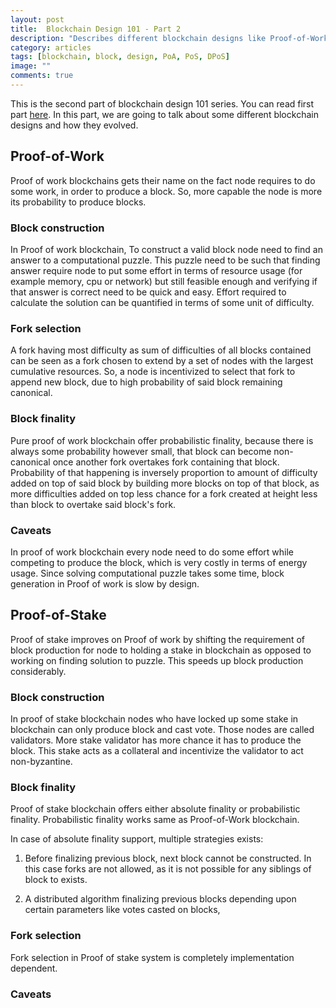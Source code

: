 ```yaml
---
layout: post
title:  Blockchain Design 101 - Part 2
description: "Describes different blockchain designs like Proof-of-Work, Proof-of-Stake, Delegated-Proof-of-Stake and how they evolved."
category: articles
tags: [blockchain, block, design, PoA, PoS, DPoS]
image: ""
comments: true
---
```


This is the second part of blockchain design 101 series. You can read first part [here](/articles/2020/05/08/blockchain-designing-101-1/). In this part, we are going to talk about some different blockchain designs and how they evolved.

## Proof-of-Work

Proof of work blockchains gets their name on the fact node requires to do some work, in order to produce a block. So, more capable the node is more its probability to produce blocks. 

### Block construction

In Proof of work blockchain, To construct a valid block node need to find an answer to a computational puzzle. This puzzle need to be such that finding answer require node to put some effort in terms of resource usage (for example memory, cpu or network) but still feasible enough and verifying if that answer is correct need to be quick and easy. Effort required to calculate the solution can be quantified in terms of some unit of difficulty.

### Fork selection

A fork having most difficulty as sum of difficulties of all blocks contained can be seen as a fork chosen to extend by a set of nodes with the largest cumulative resources. So, a node is incentivized to select that fork to append new block, due to high probability of said block remaining canonical.

### Block finality

Pure proof of work blockchain offer probabilistic finality, because there is always some probability however small, that block can become non-canonical once another fork overtakes fork containing that block. Probability of that happening is inversely proportion to amount of difficulty added on top of said block by building more blocks on top of that block, as more difficulties added on top less chance for a fork created at height less than block to overtake said block's fork.

### Caveats

In proof of work blockchain every node need to do some effort while competing to produce the block, which is very costly in terms of energy usage. Since solving computational puzzle takes some time, block generation in Proof of work is slow by design.

## Proof-of-Stake

Proof of stake improves on Proof of work by shifting the requirement of block production for node to holding a stake in blockchain as opposed to working on finding solution to puzzle. This speeds up block production considerably. 

### Block construction

In proof of stake blockchain nodes who have locked up some stake in blockchain can only produce block and cast vote. Those nodes are called validators. More stake validator has more chance it has to produce the block. This stake acts as a collateral and incentivize the validator to act non-byzantine. 

### Block finality

Proof of stake blockchain offers either absolute finality or probabilistic finality. Probabilistic finality works same as Proof-of-Work blockchain.

In case of absolute finality support, multiple strategies exists:

1. Before finalizing previous block, next block cannot be constructed. In this case forks are not allowed, as it is not possible for any siblings of block to exists.

2. A distributed algorithm finalizing previous blocks depending upon certain parameters like votes casted on blocks,  

### Fork selection

Fork selection in Proof of stake system is completely implementation dependent.

### Caveats
